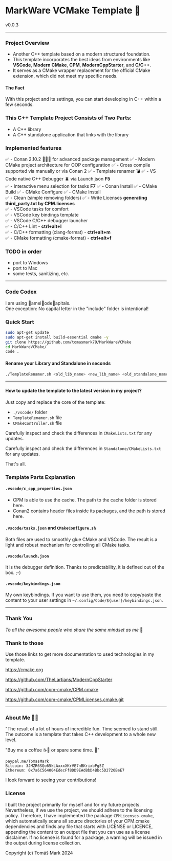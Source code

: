 
# MarkWare VCMake Template 🎁
v0.0.3

---

### Project Overview

- Another C++ template based on a modern structured foundation.
- This template incorporates the best ideas from environments like **VSCode**, **Modern CMake**, **CPM**, **ModernCppStarter**, and **C/C++**.
- It serves as a CMake wrapper replacement for the official CMake extension, which did not meet my specific needs.

#### The Fact

With this project and its settings, you can start developing in C++ within a few seconds.

### This C++ Template Project Consists of Two Parts:

- A C++ library
- A C++ standalone application that links with the library
  
### Implemented features 

✅ - Conan 2.10.2 🚀🚀🚀 for advanced package management
✅ - Modern CMake project architecture for OOP configuration
✅ - Cross compile supported via manually or via Conan 2
✅ - Template renamer 💣 
✅ - VS Code native C++ Debugger 🪲 via Launch.json **F5**  
✅ - Interactive menu selection for tasks **F7**
✅ - Conan Install
✅ - CMake Build
✅ - CMake Configure
✅ - CMake Install  
✅ - Clean (simple removing folders)
✅ - Write Licenses **generating third_party.txt by CPM.licenses**  
✅ - VSCode tasks for comfort  
✅ - VSCode key bindings template  
✅ - VSCode C/C++ debugger launcher  
✅ - C/C++ Lint - **ctrl+alt+l**  
✅ - C/C++ formatting (clang-format) - **ctrl+alt+m**  
✅ - CMake formatting (cmake-format) - **ctrl+alt+f**

### TODO in order

- port to Windows
- port to Mac
- some tests, sanitizing, etc.

---

### Code Codex

I am using 🐫amel🐫ode🐫apitals.  
One exception: No capital letter in the "include" folder is intentional!

### Quick Start

```bash
sudo apt-get update
sudo apt-get install build-essential cmake -y
git clone https://github.com/tomasmark79/MarkWareVCMake
cd MarkWareVCMake/
code .
```

#### Rename your Library and Standalone in seconds

```bash
./TemplateRenamer.sh <old_lib_name> <new_lib_name> <old_standalone_name> <new_standalone_name>
```

---

#### How to update the template to the latest version in my project?

Just copy and replace the core of the template:

- `./vscode/` folder
- `TemplateRenamer.sh` file
- `CMakeController.sh` file

Carefully inspect and check the differences in `CMakeLists.txt` for any updates.  

Carefully inspect and check the differences in `Standalone/CMakeLists.txt` for any updates.  

That's all.

### Template Parts Explanation

#### `.vscode/c_cpp_properties.json`

- CPM is able to use the cache. The path to the cache folder is stored here.
- Conan2 contains header files inside its packages, and the path is stored here.


#### `.vscode/tasks.json` and `CMakeConfigure.sh`

Both files are used to smoothly glue CMake and VSCode. The result is a light and robust mechanism for controlling all CMake tasks.

#### `.vscode/launch.json`

It is the debugger definition. Thanks to predictability, it is defined out of the box. ;-)

#### `.vscode/keybindings.json`

My own keybindings. If you want to use them, you need to copy/paste the content to your user settings in `~/.config/Code/${user}/keybindings.json`.

---

### Thank You 

*To all the awesome people who share the same mindset as me* 🙏

### Thank to those

Use those links to get more documentation to used technologies in my template.

https://cmake.org

https://github.com/TheLartians/ModernCppStarter

https://github.com/cpm-cmake/CPM.cmake

https://github.com/cpm-cmake/CPMLicenses.cmake.git


---

### About Me 👨‍💻

"The result of a lot of hours of incredible fun. Time seemed to stand still. The outcome is a template that takes C++ development to a whole new level. 
    
"Buy me a coffee ☕🍵 or spare some time. 🙂"

```
paypal.me/TomasMark
Bitcoin: 3JMZR6SQo65kLAxxxXKrVE7nBKrixbPgSZ
Ethereum: 0x7a6C564004EdecFf8DD9EAd8bD4Bbc5D2720BeE7
```

I look forward to seeing your contributions!

### License
I built the project primarily for myself and for my future projects. Nevertheless, if we use the project, we should adhere to the licensing policy. Therefore, I have implemented the package `CPMLicenses.cmake`, which automatically scans all source directories of your CPM.cmake dependencies and finds any file that starts with LICENSE or LICENCE, appending the content to an output file that you can use as a license disclaimer. If no license is found for a package, a warning will be issued in the output during license collection.


Copyright (c) Tomáš Mark 2024 



